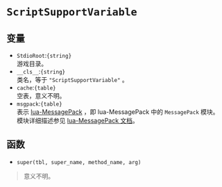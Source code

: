 # `ScriptSupportVariable`

## 变量
- `StdioRoot`:`{string}`  
游戏目录。  
- `__cls__`:`{string}`  
类名，等于 `"ScriptSupportVariable"` 。  
- `cache`:`{table}`  
空表，意义不明。  
- `msgpack`:`{table}`  
表示 [lua-MessagePack](https://github.com/oploadk/lua-MessagePack/) ，即 lua-MessagePack 中的 `MessagePack` 模块。  
模块详细描述参见 [lua-MessagePack 文档](https://fperrad.frama.io/lua-MessagePack/messagepack/)。  

## 函数
- `super(tbl, super_name, method_name, arg)`  
> 意义不明。  

